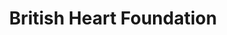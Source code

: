 ---
title: "British Heart Foundation"
url: /birmingham/british-heart-foundation/
shop: furniture
---